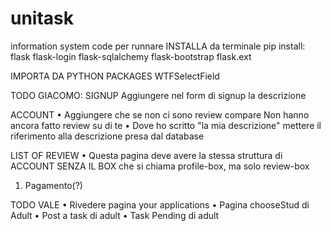 # unitask
information system code
per runnare INSTALLA da terminale pip install:
flask 
flask-login 
flask-sqlalchemy
flask-bootstrap
flask.ext

IMPORTA DA PYTHON PACKAGES
WTFSelectField

TODO GIACOMO:
SIGNUP
Aggiungere nel form di signup la descrizione

ACCOUNT
• Aggiungere che se non ci sono review compare Non hanno ancora fatto review su di te
• Dove ho scritto "la mia descrizione" mettere il riferimento alla descrizione presa dal database

LIST OF REVIEW
• Questa pagina deve avere la stessa struttura di ACCOUNT SENZA IL BOX che si chiama profile-box, ma solo review-box


1) Pagamento(?)

TODO VALE
• Rivedere pagina your applications
• Pagina chooseStud di Adult
• Post a task di adult
• Task Pending di adult



